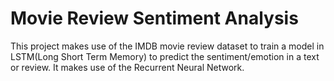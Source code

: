 # Movie Review Sentiment Analysis
This project makes use of the IMDB movie review dataset to train a model in LSTM(Long Short Term Memory) to predict the sentiment/emotion in a text or review. 
It makes use of the Recurrent Neural Network.
